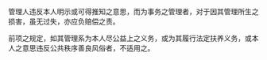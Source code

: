 管理人违反本人明示或可得推知之意思，而为事务之管理者，对于因其管理所生之损害，虽无过失，亦应负赔偿之责。

前项之规定，如其管理系为本人尽公益上之义务，或为其履行法定扶养义务，或本人之意思违反公共秩序善良风俗者，不适用之。